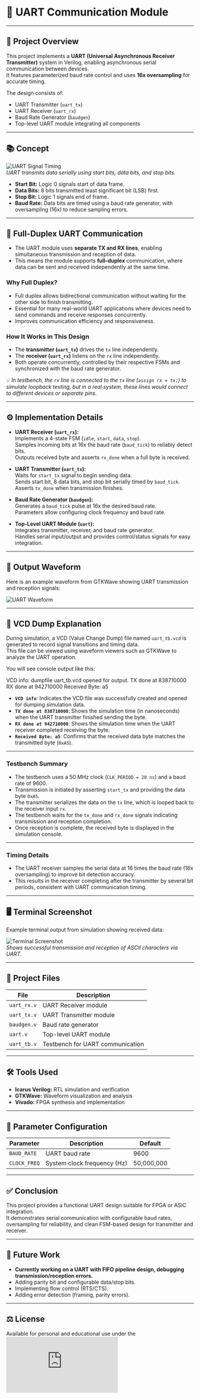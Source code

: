 # 🧠 UART Communication Module

---

## 📘 Project Overview

This project implements a **UART (Universal Asynchronous Receiver Transmitter)** system in Verilog, enabling asynchronous serial communication between devices.  
It features parameterized baud rate control and uses **16x oversampling** for accurate timing.

The design consists of:  
- UART Transmitter (`uart_tx`)  
- UART Receiver (`uart_rx`)  
- Baud Rate Generator (`baudgen`)  
- Top-level UART module integrating all components  

---

## 📚 Concept

![UART Signal Timing](https://github.com/VLSI-Shubh/UART/blob/9670f21304cc0d88aecab5e8e9da1ba9f72bc4e5/uart.png)  
*UART transmits data serially using start bits, data bits, and stop bits.*

- **Start Bit:** Logic 0 signals start of data frame.  
- **Data Bits:** 8 bits transmitted least significant bit (LSB) first.  
- **Stop Bit:** Logic 1 signals end of frame.  
- **Baud Rate:** Data bits are timed using a baud rate generator, with oversampling (16x) to reduce sampling errors.  

---

## 🔄 Full-Duplex UART Communication

- The UART module uses **separate TX and RX lines**, enabling simultaneous transmission and reception of data.  
- This means the module supports **full-duplex** communication, where data can be sent and received independently at the same time.  

### Why Full Duplex?

- Full duplex allows bidirectional communication without waiting for the other side to finish transmitting.  
- Essential for many real-world UART applications where devices need to send commands and receive responses concurrently.  
- Improves communication efficiency and responsiveness.

### How It Works in This Design

- The **transmitter (`uart_tx`)** drives the `tx` line independently.  
- The **receiver (`uart_rx`)** listens on the `rx` line independently.  
- Both operate concurrently, controlled by their respective FSMs and synchronized with the baud rate generator.  

💡 *In testbench, the `rx` line is connected to the `tx` line (`assign rx = tx;`) to simulate loopback testing, but in a real system, these lines would connect to different devices or separate pins.*


---
## ⚙️ Implementation Details

- **UART Receiver (`uart_rx`):**  
  Implements a 4-state FSM (`idle`, `start`, `data`, `stop`).  
  Samples incoming bits at 16x the baud rate (`baud_tick`) to reliably detect bits.  
  Outputs received byte and asserts `rx_done` when a full byte is received.

- **UART Transmitter (`uart_tx`):**  
  Waits for `start_tx` signal to begin sending data.  
  Sends start bit, 8 data bits, and stop bit serially timed by `baud_tick`.  
  Asserts `tx_done` when transmission finishes.

- **Baud Rate Generator (`baudgen`):**  
  Generates a `baud_tick` pulse at 16x the desired baud rate.  
  Parameters allow configuring clock frequency and baud rate.

- **Top-Level UART Module (`uart`):**  
  Integrates transmitter, receiver, and baud rate generator.  
  Handles serial input/output and provides control/status signals for easy integration.

---

## 🧪 Output Waveform

Here is an example waveform from GTKWave showing UART transmission and reception signals:  

![UART Waveform](https://github.com/VLSI-Shubh/UART/blob/9670f21304cc0d88aecab5e8e9da1ba9f72bc4e5/output%20waveform.png)  

---

## 🧪 VCD Dump Explanation

During simulation, a VCD (Value Change Dump) file named `uart_tb.vcd` is generated to record signal transitions and timing data.  
This file can be viewed using waveform viewers such as GTKWave to analyze the UART operation.

You will see console output like this:

VCD info: dumpfile uart_tb.vcd opened for output.
TX done at 838710000
RX done at 942710000
Received Byte: a5

- **`VCD info`**: Indicates the VCD file was successfully created and opened for dumping simulation data.  
- **`TX done at 838710000`**: Shows the simulation time (in nanoseconds) when the UART transmitter finished sending the byte.  
- **`RX done at 942710000`**: Shows the simulation time when the UART receiver completed receiving the byte.  
- **`Received Byte: a5`**: Confirms that the received data byte matches the transmitted byte (`0xA5`).

---

### Testbench Summary

- The testbench uses a 50 MHz clock (`CLK_PERIOD = 20 ns`) and a baud rate of 9600.  
- Transmission is initiated by asserting `start_tx` and providing the data byte `0xA5`.  
- The transmitter serializes the data on the `tx` line, which is looped back to the receiver input `rx`.  
- The testbench waits for the `tx_done` and `rx_done` signals indicating transmission and reception completion.  
- Once reception is complete, the received byte is displayed in the simulation console.

---

### Timing Details

- The UART receiver samples the serial data at 16 times the baud rate (16x oversampling) to improve bit detection accuracy.  
- This results in the receiver completing after the transmitter by several bit periods, consistent with UART communication timing.

---

## 🖥️ Terminal Screenshot

Example terminal output from simulation showing received data:  

![Terminal Screenshot](https://github.com/VLSI-Shubh/UART/blob/9670f21304cc0d88aecab5e8e9da1ba9f72bc4e5/output.png)  
*Shows successful transmission and reception of ASCII characters via UART.*

---

## 📁 Project Files

| File         | Description                     |
| ------------ | -------------------------------|
| `uart_rx.v`  | UART Receiver module            |
| `uart_tx.v`  | UART Transmitter module         |
| `baudgen.v`  | Baud rate generator             |
| `uart.v`     | Top-level UART module           |
| `uart_tb.v`  | Testbench for UART communication|

---

## 🛠️ Tools Used

- **Icarus Verilog:** RTL simulation and verification  
- **GTKWave:** Waveform visualization and analysis  
- **Vivado:** FPGA synthesis and implementation  

---

## 📐 Parameter Configuration

| Parameter     | Description                  | Default      |
| ------------- | ---------------------------- | ------------ |
| `BAUD_RATE`   | UART baud rate               | 9600         |
| `CLOCK_FREQ`  | System clock frequency (Hz)  | 50,000,000   |

---

## ✅ Conclusion

This project provides a functional UART design suitable for FPGA or ASIC integration.  
It demonstrates serial communication with configurable baud rates, oversampling for reliability, and clean FSM-based design for transmitter and receiver.

---

## 🚀 Future Work

- **Currently working on a UART with FIFO pipeline design, debugging transmission/reception errors.**
- Adding parity bit and configurable data/stop bits.  
- Implementing flow control (RTS/CTS).  
- Adding error detection (framing, parity errors).  


---

## ⚖️ License

Available for personal and educational use under the ![MIT License](https://github.com/VLSI-Shubh/UART/blob/4821647ea0092a14593d38e09b6923db8d5b82ec/License.txt)
